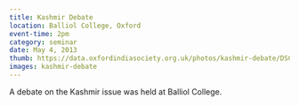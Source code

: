 ```yaml
---
title: Kashmir Debate
location: Balliol College, Oxford
event-time: 2pm
category: seminar
date: May 4, 2013
thumb: https://data.oxfordindiasociety.org.uk/photos/kashmir-debate/DSC03098.JPG
images: kashmir-debate
---
```


A debate on the Kashmir issue was held at Balliol College.
